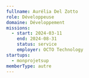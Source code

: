 ```yaml
---
fullname: Aurélia Del Zotto
role: Développeuse
domaine: Développement
missions:
  - start: 2024-03-11
    end: 2024-08-31
    status: service
    employer: OCTO Technology
startups:
  - monprojetsup
memberType: autre
---
```


